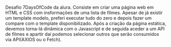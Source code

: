 Desafio 7DaysOfCode da alura.
Consiste em criar uma página web em HTML e CSS com insformações de uma lista de filmes.
Apesar de já existir um template modelo, preferi executar tudo do zero e depois fazer um compare com o template disponibilizado.
Após a criação da página estática, devemos torna-lá dinâmica com o Javascript e de seguida aceder a um API de filmes e apartir daí podemos selecionar outros que serão consumidos via API(AXIOS ou o Fetch).
